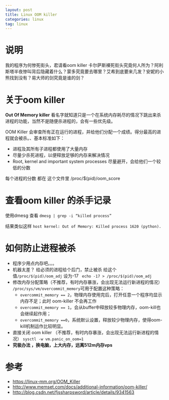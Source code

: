 ```yaml
---
layout: post
title: Linux OOM killer
categories: linux
tag: linux
---
```


# 说明
我的程序为何惨死街头，君请看oom killer
卡尔萨斯裸死街头究竟何人所为？阿利斯塔半夜惨叫背后隐藏着什么？蒙多究竟要去哪里？艾希到底要来几发？安妮的小熊找到没有？易大师的剑究竟是谁的剑？

# 关于oom killer

**Out Of Memory killer**
看名字就知道只是一个在系统内存耗尽的情况下跳出来杀进程的功能，当然不是随便杀进程的，会有一些优先级。


OOM Killer 会审查所有正在运行的进程，并给他们分配一个成绩。得分最高的进程就会被杀。、基本标准如下：
- 进程及其所有子进程都使用了大量内存
- 尽量少杀死进程，以便释放足够的内存来解决情况
- Root, kernel and important system processes 尽量避开，会给他们一个较低的分数

每个进程的分数 都在 这个文件里 /proc/$(pid)/oom_score

# 查看oom killer 的杀手记录
使用dmesg 查看
`dmesg | grep -i “killed process”`

结果类似这样
`host kernel: Out of Memory: Killed process 1620 (python).`

# 如何防止进程被杀
- 程序少用点内存吧。。。
- 机器太差？ 给必须的进程给个后门，禁止被杀
	给这个值`/proc/$(pid)/oom_adj` 设为-17 
	` echo -17 > /proc/$(pid)/oom_adj`
- 修改内存分配策略（不推荐，有时内存暴涨，会出现无法运行新进程的情况）
	`/proc/sys/vm/overcommit_memory`可用于配置这种策略：
	- `overcommit_memory == 2`，物理内存使用完后，打开任意一个程序均显示内存不足；此时 oom-killer 不会再工作
	- `overcommit_memory == 1`，会从buffer中释放较多物理内存，oom-kill也会继续起作用；
	- `overcommit_memory ==0`，系统默认设置，释放较少物理内存，使得oom-kill机制运作比较明显。
- 直接关闭 oom killer （不推荐，有时内存暴涨，会出现无法运行新进程的情况）
	`sysctl -w vm.panic_on_oom=1`
- **究极办法 ，换电脑，上大内存，远离512m内存vps**

# 参考 
- https://linux-mm.org/OOM_Killer
- http://www.memset.com/docs/additional-information/oom-killer/
- http://blog.csdn.net/fjssharpsword/article/details/9341563